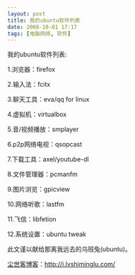 ```yaml
---
layout: post
title: 我的ubuntu软件列表
date: 2008-10-01 17:17
tags: [电脑网络, 软件]
---
```

我的ubuntu软件列表:

1.浏览器：firefox

2.输入法：fcitx

3.聊天工具：eva/qq for linux

4.虚拟机：virtualbox

5.音/视频播放：smplayer

6.p2p网络电视：qsopcast

7.下载工具：axel/youtube-dl

8.文件管理器：pcmanfm

9.图片浏览：gpicview

10.网络听歌：lastfm

11.飞信：libfetion

12.系统设置：ubuntu tweak

此文谨以献给那离我远去的乌班兔(ubuntu)。

<a href="http://i.lvshiminglu.com/">尘世客博客</a>：<a href="http://i.lvshiminglu.com/">http://i.lvshiminglu.com/</a>

